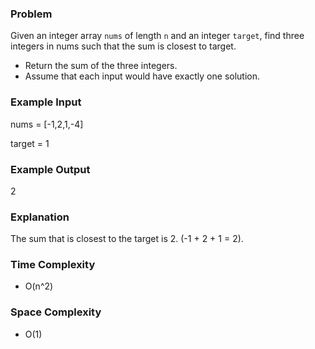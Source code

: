 ### Problem

Given an integer array ```nums``` of length ```n``` and an integer ```target```, find three integers in nums such that the sum is closest to target.
- Return the sum of the three integers.
- Assume that each input would have exactly one solution.

### Example Input

nums = [-1,2,1,-4]

target = 1

### Example Output

2

### Explanation

The sum that is closest to the target is 2. (-1 + 2 + 1 = 2).

### Time Complexity

- O(n^2)

### Space Complexity

- O(1)
